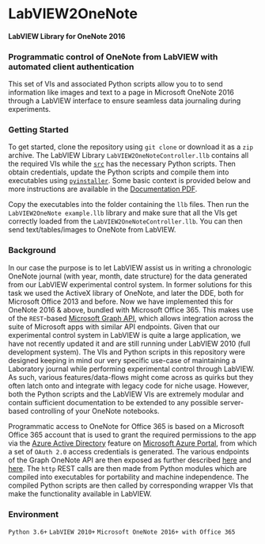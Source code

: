 # LabVIEW2OneNote
#### LabVIEW Library for OneNote 2016

### Programmatic control of OneNote from LabVIEW with automated client authentication

This set of VIs and associated Python scripts allow you to to send information like images and text to a page in Microsoft OneNote 2016 through a LabVIEW interface to ensure seamless data journaling during experiments.

### Getting Started
To get started, clone the repository using `git clone` or download it as a `zip` archive. The LabVIEW Library `LabVIEW2OneNoteController.llb` contains all the required VIs while the [`src`](https://github.com/quantum-matter/LabVIEW2OneNote/tree/master/src "LabVIEW2OneNoteController src") has the necessary Python scripts. Then obtain credentials, update the Python scripts and compile them into executables using [`pyinstaller`](https://www.pyinstaller.org/ "PyInstaller"). Some basic context is provided below and more instructions are available in the [Documentation PDF](https://github.com/quantum-matter/LabVIEW2OneNote/blob/master/LabVIEW%20for%20OneNote%202016%20-%20Documentation.pdf "Documentation - LabVIEW2OneNoteController").

Copy the executables into the folder containing the `llb` files. Then run the `LabVIEW2OneNote example.llb` library and make sure that all the VIs get correctly loaded from the `LabVIEW2OneNoteController.llb`. You can then send text/tables/images to OneNote from LabVIEW.

### Background
In our case the purpose is to let LabVIEW assist us in writing a chronologic OneNote journal (with year, month, date structure) for the data generated from our LabVIEW experimental control system. In former solutions for this task we used the ActiveX library of OneNote, and later the DDE, both for Microsoft Office 2013 and before. Now we have implemented this for OneNote 2016 & above, bundled with Microsoft Office 365. This makes use of the `REST`-based [Microsoft Graph API](https://developer.microsoft.com/en-us/graph "Microsoft Graph API"), which allows integration across the suite of Microsoft apps with similar API endpoints. Given that our experimental control system in LabVIEW is quite a large application, we have not recently updated it and are still running under LabVIEW 2010 (full development system). The VIs and Python scripts in this repository were designed keeping in mind our very specific use-case of maintaining a Laboratory journal while performing experimental control through LabVIEW. As such, various features/data-flows might come across as quirks but they often latch onto and integrate with legacy code for niche usage. However, both the Python scripts and the LabVIEW VIs are extremely modular and contain sufficient documentation to be extended to any possible server-based controlling of your OneNote notebooks.

Programmatic access to OneNote for Office 365 is based on a Microsoft Office 365 account that is used to grant the required permissions to the app via the [Azure Active Directory](https://docs.microsoft.com/en-us/azure/active-directory/fundamentals/active-directory-whatis "What is Azure Active Directory?") feature on [Microsoft Azure Portal](https://portal.azure.com "Microsoft Azure Portal"), from which a set of `OAuth 2.0` access credentials is generated. The various endpoints of the Graph OneNote API are then exposed as further described [here](https://docs.microsoft.com/en-us/graph/integrate-with-onenote "OneNote API overview") and [here](https://docs.microsoft.com/en-gb/graph/auth-v2-service "Get access without a user"). The `http` REST calls are then made from Python modules which are compiled into executables for portability and machine independence. The compiled Python scripts are then called by corresponding wrapper VIs that make the functionality available in LabVIEW. 

### Environment
`Python 3.6+`
`LabVIEW 2010+`
`Microsoft OneNote 2016+ with Office 365`
